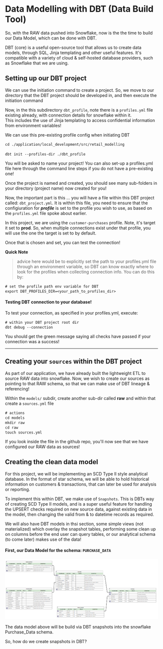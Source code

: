 # Data Modelling with DBT (Data Build Tool)

So, with the RAW data pushed into Snowflake, now is the the time to build our Data Model, which can be done with DBT.<br>

DBT (core) is a useful open-source tool that allows us to create data models, through SQL, Jinja templating and other useful features. It's compatible with a variety of cloud & self-hosted database providers, such as Snowflake that we are using.

## Setting up our DBT project

We can use the initiation command to create a project. So, we move to our directory that the DBT project should be developed in, and then execute the initiation command

Now, in the this subdirectory `dbt_profile`, note there is a `profiles.yml` file existing already, with connection details for snowflake within it.<br>
This includes the use of Jinja templating to access confidential information from environment variables!<br>

We can use this pre-existing profile config when initiating DBT<br>

```
cd ./application/local_development/src/retail_modelling 

dbt init --profiles-dir ./dbt_profile 
```

You will be asked to name your project! You can also set-up a profiles.yml file here through the command line steps if you do not have a pre-existing one!

Once the project is named and created, you should see many sub-folders in your directory (project name) now created for you!

Now, the important part is this ... you will have a file within this DBT project called: `dbt_project.yml`. It is within this file, you need to ensure that the configiuration for ***profile*** is set to the profile you wish to use, as based on the `profiles.yml` file spoke about earlier. 

In this project, we are using the `customer-purchases` profile. Note, it's target it set to **prod**. So, when multiple connections exist under that profile, you will use the one the target is set to by default. 

Once that is chosen and set, you can test the connection!

**Quick Note**

> advice here would be to explicitly set the path to your profiles.yml file through an environment variable, so DBT can know exactly where to look for the profiles when collecting connection info. You can do this by:

```
# set the profile path env variable for DBT 
export DBT_PROFILES_DIR=<your_path_to_profiles_dir>
```


#### Testing DBT connection to your database!

To test your connection, as specified in your profiles.yml, execute:

```
# within your DBT project root dir
dbt debug --connection
```

You should get the green message saying all checks have passed if your connection was a success! 

---------

## Creating your `sources` within the DBT project

As part of our application, we have already built the lightweight ETL to source RAW data into snowflake. Now, we wish to create our sources as pointing to that RAW schema, so that we can make use of DBT lineage & referencing!

Within the `models/` subdir, create another sub-dir called **raw** and within that create a `sources.yml` file

```
# actions
cd models
mkdir raw 
cd raw
touch sources.yml 
```

If you look inside the file in the github repo, you'll now see that we have configured our RAW data as sources!


## Creating the clean data model

For this project, we will be implementing an SCD Type II style analytical database. In the format of star schema, we will be able to hold historical information on customers & transactions, that can later be used for analysis or reporting.

To implement this within DBT, we make use of `Snapshots`. This is DBTs way of creating SCD Type II models, and is a super useful feature for handling the UPSERT checks required on new source data, against existing data in the model, then changing the valid from & to datetime records as required.

We will also have DBT models in thsi section, some simple views (not materialized) which overlay the snapshot tables, performing some clean up on columns before the end user can query tables, or our analytical schema (to come later) makes use of the data!

#### First, our Data Model for the schema: `PURCHASE_DATA`

![Schema_Pic](./customer_purchases/images/Purchase_Data_Schema.png)


The data model above will be build via DBT snapshots into the snowflake Purchase_Data schema.

So, how do we create snapshots in DBT?



